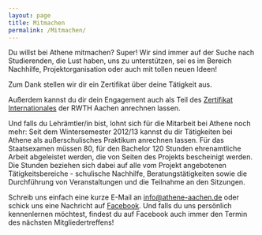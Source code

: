 ```yaml
---
layout: page
title: Mitmachen
permalink: /Mitmachen/
---
```


Du willst bei Athene mitmachen? Super!
Wir sind immer auf der Suche nach Studierenden, die Lust haben, uns zu unterstützen, sei es im Bereich Nachhilfe, Projektorganisation oder auch mit tollen neuen Ideen!

Zum Dank stellen wir dir ein Zertifikat über deine Tätigkeit aus.

Außerdem kannst du dir dein Engagement auch als Teil des <a href="http://www.rwth-aachen.de/cms/root/Studium/Im-Studium/Engagement-Freizeit/Engagement-International/~bqxh/Zertifikat-Internationales/">Zertifikat Internationales</a> der RWTH Aachen anrechnen lassen.

Und falls du Lehrämtler/in bist, lohnt sich für die Mitarbeit bei Athene noch mehr: Seit dem Wintersemester 2012/13 kannst du dir Tätigkeiten bei Athene als außerschulisches Praktikum anrechnen lassen. Für das Staatsexamen müssen 80, für den Bachelor 120 Stunden ehrenamtliche Arbeit abgeleistet werden, die von Seiten des Projekts bescheinigt werden. Die Stunden beziehen sich dabei auf alle vom Projekt angebotenen Tätigkeitsbereiche - schulische Nachhilfe, Beratungstätigkeiten sowie die Durchführung von Veranstaltungen und die Teilnahme an den Sitzungen.

Schreib uns einfach eine kurze E-Mail an <a href="mailto:info@athene-aachen.de">info@athene-aachen.de</a> oder schick uns eine Nachricht auf <a href="https://www.facebook.com/Athene-Bildungschancen-f%C3%BCr-Aachen-113965805351072/">Facebook</a>. Und falls du uns persönlich kennenlernen möchtest, findest du auf Facebook auch immer den Termin des nächsten Mitgliedertreffens!
